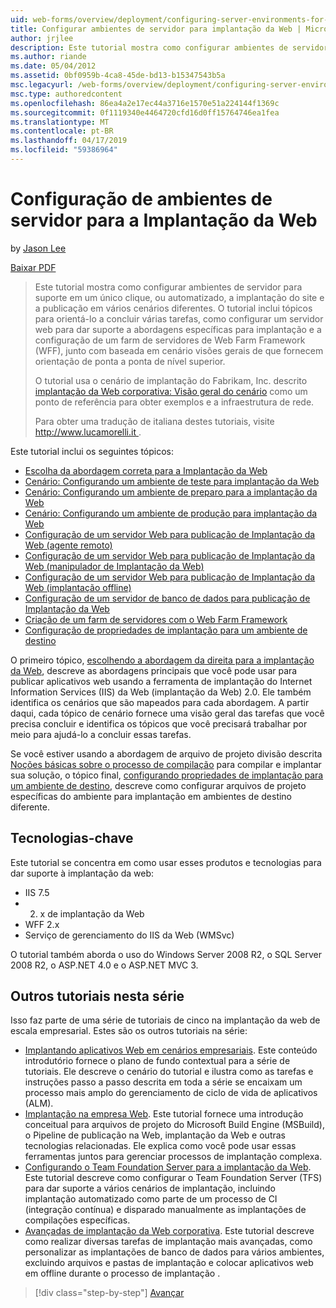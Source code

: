 ```yaml
---
uid: web-forms/overview/deployment/configuring-server-environments-for-web-deployment/configuring-server-environments-for-web-deployment
title: Configurar ambientes de servidor para implantação da Web | Microsoft Docs
author: jrjlee
description: Este tutorial mostra como configurar ambientes de servidor para suporte em um único clique, ou automatizado, implantação de site e publicação em vários cenário diferente...
ms.author: riande
ms.date: 05/04/2012
ms.assetid: 0bf0959b-4ca8-45de-bd13-b15347543b5a
msc.legacyurl: /web-forms/overview/deployment/configuring-server-environments-for-web-deployment/configuring-server-environments-for-web-deployment
msc.type: authoredcontent
ms.openlocfilehash: 86ea4a2e17ec44a3716e1570e51a224144f1369c
ms.sourcegitcommit: 0f1119340e4464720cfd16d0ff15764746ea1fea
ms.translationtype: MT
ms.contentlocale: pt-BR
ms.lasthandoff: 04/17/2019
ms.locfileid: "59386964"
---
```

# <a name="configuring-server-environments-for-web-deployment"></a>Configuração de ambientes de servidor para a Implantação da Web

by [Jason Lee](https://github.com/jrjlee)

[Baixar PDF](https://msdnshared.blob.core.windows.net/media/MSDNBlogsFS/prod.evol.blogs.msdn.com/CommunityServer.Blogs.Components.WeblogFiles/00/00/00/63/56/8130.DeployingWebAppsInEnterpriseScenarios.pdf)

> Este tutorial mostra como configurar ambientes de servidor para suporte em um único clique, ou automatizado, a implantação do site e a publicação em vários cenários diferentes. O tutorial inclui tópicos para orientá-lo a concluir várias tarefas, como configurar um servidor web para dar suporte a abordagens específicas para implantação e a configuração de um farm de servidores de Web Farm Framework (WFF), junto com baseada em cenário visões gerais de que fornecem orientação de ponta a ponta de nível superior.
> 
> O tutorial usa o cenário de implantação do Fabrikam, Inc. descrito [implantação da Web corporativa: Visão geral do cenário](../deploying-web-applications-in-enterprise-scenarios/enterprise-web-deployment-scenario-overview.md) como um ponto de referência para obter exemplos e a infraestrutura de rede.
> 
> Para obter uma tradução de italiana destes tutoriais, visite [ http://www.lucamorelli.it ](http://www.lucamorelli.it).


Este tutorial inclui os seguintes tópicos:

- [Escolha da abordagem correta para a Implantação da Web](choosing-the-right-approach-to-web-deployment.md)
- [Cenário: Configurando um ambiente de teste para implantação da Web](scenario-configuring-a-test-environment-for-web-deployment.md)
- [Cenário: Configurando um ambiente de preparo para a implantação da Web](scenario-configuring-a-staging-environment-for-web-deployment.md)
- [Cenário: Configurando um ambiente de produção para implantação da Web](scenario-configuring-a-production-environment-for-web-deployment.md)
- [Configuração de um servidor Web para publicação de Implantação da Web (agente remoto)](configuring-a-web-server-for-web-deploy-publishing-remote-agent.md)
- [Configuração de um servidor Web para publicação de Implantação da Web (manipulador de Implantação da Web)](configuring-a-web-server-for-web-deploy-publishing-web-deploy-handler.md)
- [Configuração de um servidor Web para publicação de Implantação da Web (implantação offline)](configuring-a-web-server-for-web-deploy-publishing-offline-deployment.md)
- [Configuração de um servidor de banco de dados para publicação de Implantação da Web](configuring-a-database-server-for-web-deploy-publishing.md)
- [Criação de um farm de servidores com o Web Farm Framework](creating-a-server-farm-with-the-web-farm-framework.md)
- [Configuração de propriedades de implantação para um ambiente de destino](configuring-deployment-properties-for-a-target-environment.md)

O primeiro tópico, [escolhendo a abordagem da direita para a implantação da Web](choosing-the-right-approach-to-web-deployment.md), descreve as abordagens principais que você pode usar para publicar aplicativos web usando a ferramenta de implantação do Internet Information Services (IIS) da Web (implantação da Web) 2.0. Ele também identifica os cenários que são mapeados para cada abordagem. A partir daqui, cada tópico de cenário fornece uma visão geral das tarefas que você precisa concluir e identifica os tópicos que você precisará trabalhar por meio para ajudá-lo a concluir essas tarefas.

Se você estiver usando a abordagem de arquivo de projeto divisão descrita [Noções básicas sobre o processo de compilação](../web-deployment-in-the-enterprise/understanding-the-build-process.md) para compilar e implantar sua solução, o tópico final, [configurando propriedades de implantação para um ambiente de destino](configuring-deployment-properties-for-a-target-environment.md), descreve como configurar arquivos de projeto específicas do ambiente para implantação em ambientes de destino diferente.

## <a name="key-technologies"></a>Tecnologias-chave

Este tutorial se concentra em como usar esses produtos e tecnologias para dar suporte à implantação da web:

- IIS 7.5
- 2. x de implantação da Web
- WFF 2.x
- Serviço de gerenciamento do IIS da Web (WMSvc)

O tutorial também aborda o uso do Windows Server 2008 R2, o SQL Server 2008 R2, o ASP.NET 4.0 e o ASP.NET MVC 3.

## <a name="other-tutorials-in-this-series"></a>Outros tutoriais nesta série

Isso faz parte de uma série de tutoriais de cinco na implantação da web de escala empresarial. Estes são os outros tutoriais na série:

- [Implantando aplicativos Web em cenários empresariais](../deploying-web-applications-in-enterprise-scenarios/deploying-web-applications-in-enterprise-scenarios.md). Este conteúdo introdutório fornece o plano de fundo contextual para a série de tutoriais. Ele descreve o cenário do tutorial e ilustra como as tarefas e instruções passo a passo descrita em toda a série se encaixam um processo mais amplo do gerenciamento de ciclo de vida de aplicativos (ALM).
- [Implantação na empresa Web](../web-deployment-in-the-enterprise/web-deployment-in-the-enterprise.md). Este tutorial fornece uma introdução conceitual para arquivos de projeto do Microsoft Build Engine (MSBuild), o Pipeline de publicação na Web, implantação da Web e outras tecnologias relacionadas. Ele explica como você pode usar essas ferramentas juntos para gerenciar processos de implantação complexa.
- [Configurando o Team Foundation Server para a implantação da Web](../configuring-team-foundation-server-for-web-deployment/configuring-team-foundation-server-for-web-deployment.md). Este tutorial descreve como configurar o Team Foundation Server (TFS) para dar suporte a vários cenários de implantação, incluindo implantação automatizado como parte de um processo de CI (integração contínua) e disparado manualmente as implantações de compilações específicas.
- [Avançadas de implantação da Web corporativa](../advanced-enterprise-web-deployment/advanced-enterprise-web-deployment.md). Este tutorial descreve como realizar diversas tarefas de implantação mais avançadas, como personalizar as implantações de banco de dados para vários ambientes, excluindo arquivos e pastas de implantação e colocar aplicativos web em offline durante o processo de implantação .

> [!div class="step-by-step"]
> [Avançar](choosing-the-right-approach-to-web-deployment.md)
